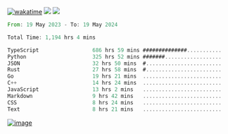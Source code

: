 [![wakatime](https://wakatime.com/badge/user/00eead22-fb14-4dd0-ab8a-3625cafbd50d.svg)](https://wakatime.com/@00eead22-fb14-4dd0-ab8a-3625cafbd50d)
![](https://komarev.com/ghpvc/?username=flatypus)
![](https://pixel.flatypus.me/flatypus?type=tracker)
<!--START_SECTION:waka-->

```rust
From: 19 May 2023 - To: 19 May 2024

Total Time: 1,194 hrs 4 mins

TypeScript                 686 hrs 59 mins ##############...........   57.30 %
Python                     325 hrs 52 mins #######..................   27.18 %
JSON                       32 hrs 50 mins  #........................   02.74 %
Rust                       27 hrs 58 mins  #........................   02.33 %
Go                         19 hrs 21 mins  .........................   01.62 %
C++                        14 hrs 24 mins  .........................   01.20 %
JavaScript                 13 hrs 2 mins   .........................   01.09 %
Markdown                   9 hrs 42 mins   .........................   00.81 %
CSS                        8 hrs 24 mins   .........................   00.70 %
Text                       8 hrs 21 mins   .........................   00.70 %
```

<!--END_SECTION:waka-->
[<img alt="image" src="https://github.com/flatypus/flatypus/assets/68029599/0a302dc1-501c-43a0-ae8d-37ec4817f3bd">](https://flatypus.me)

